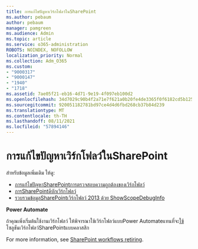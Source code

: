 ```yaml
---
title: การแก้ไขปัญหาเวิร์กโฟลว์ในSharePoint
ms.author: pebaum
author: pebaum
manager: pamgreen
ms.audience: Admin
ms.topic: article
ms.service: o365-administration
ROBOTS: NOINDEX, NOFOLLOW
localization_priority: Normal
ms.collection: Adm_O365
ms.custom:
- "9000317"
- "9000147"
- "1940"
- "1718"
ms.assetid: 7ae05f21-eb16-4d71-9e19-4f097eb100d2
ms.openlocfilehash: 34d7029c90b4f2a71e7f621a0b20fe4de3365f0f6182cd5b125a8c1a6055222a
ms.sourcegitcommit: 920051182781bd97ce4d4d6fbd268cb37b84d239
ms.translationtype: MT
ms.contentlocale: th-TH
ms.lasthandoff: 08/11/2021
ms.locfileid: "57894146"
---
```

# <a name="troubleshoot-workflows-in-sharepoint"></a>การแก้ไขปัญหาเวิร์กโฟลว์ในSharePoint

สำหรับข้อมูลเพิ่มเติม ให้ดู:

- [การแก้ไขปัญหาSharePointการตรวจสอบความถูกต้องของเวิร์กโฟลว์](https://docs.microsoft.com/sharepoint/dev/general-development/troubleshooting-sharepoint-server-workflow-validation-errors-in-visio)
- [การSharePointดีบักเวิร์กโฟลว์](https://docs.microsoft.com/sharepoint/dev/general-development/debugging-sharepoint-server-workflows)
- [รวบรวมข้อมูลSharePointเวิร์กโฟลว์ 2013 ด้วย ShowScopeDebugInfo](https://docs.microsoft.com/sharepoint/troubleshoot/workflows/gather-workflow-data)

**Power Automate**

ถ้าคุณเพิ่งเริ่มต้นใช้งานเวิร์กโฟลว์ ให้พิจารณาใช้เวิร์กโฟลว์แบบPower Automateแทนที่จะ[ใช้](https://docs.microsoft.com/power-automate/modern-approvals)โซลูชันเวิร์กโฟลว์SharePointแบบคลาสสิก

For more information, see [SharePoint workflows retiring](https://docs.microsoft.com/alchemyinsights/sharepoint-workflows-retiring).
